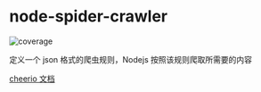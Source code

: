 # node-spider-crawler

![coverage](https://img.shields.io/codecov/c/github/wtto00/node-spider-crawler/dev?token=EZWZMSVOM9)

定义一个 json 格式的爬虫规则，Nodejs 按照该规则爬取所需要的内容

[cheerio 文档](https://github.com/cheeriojs/cheerio/wiki/Chinese-README)
